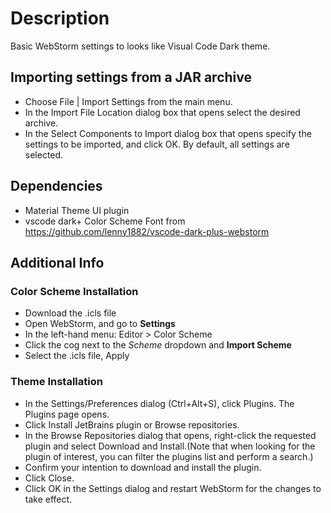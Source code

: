 # Description
Basic WebStorm settings to looks like Visual Code Dark theme.
## Importing settings from a JAR archive
* Choose File | Import Settings from the main menu.
* In the Import File Location dialog box that opens select the desired archive.
* In the Select Components to Import dialog box that opens specify the settings to be imported, and click OK. By default, all settings are selected. 

## Dependencies
* Material Theme UI plugin
* vscode dark+ Color Scheme Font from https://github.com/lenny1882/vscode-dark-plus-webstorm

## Additional Info   
### Color Scheme Installation
* Download the .icls file
* Open WebStorm, and go to __Settings__
* In the left-hand menu: Editor > Color Scheme
* Click the cog next to the _Scheme_ dropdown and __Import Scheme__
* Select the .icls file, Apply
### Theme Installation
* In the Settings/Preferences dialog (Ctrl+Alt+S), click Plugins. The Plugins page opens.
* Click Install JetBrains plugin or Browse repositories.
* In the Browse Repositories dialog that opens, right-click the requested plugin and select Download and Install.(Note that when looking for the plugin of interest, you can filter the plugins list and perform a search.)
* Confirm your intention to download and install the plugin.
* Click Close.
* Click OK in the Settings dialog and restart WebStorm for the changes to take effect. 
